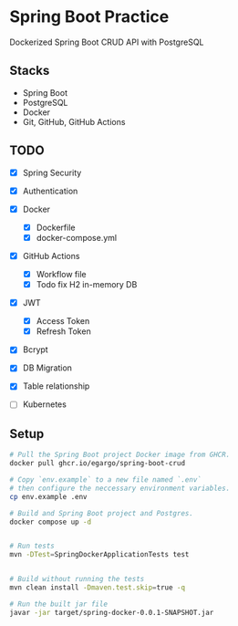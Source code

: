 # Spring Boot Practice

Dockerized Spring Boot CRUD API with PostgreSQL

## Stacks

- Spring Boot
- PostgreSQL
- Docker
- Git, GitHub, GitHub Actions

## TODO

- [x] Spring Security
- [x] Authentication
- [x] Docker
    - [x] Dockerfile
    - [x] docker-compose.yml
- [x] GitHub Actions
    - [x] Workflow file
    - [x] Todo fix H2 in-memory DB
- [x] JWT
    - [x] Access Token
    - [x] Refresh Token
- [x] Bcrypt
- [x] DB Migration
- [x] Table relationship
- [ ] Kubernetes


## Setup

```bash
# Pull the Spring Boot project Docker image from GHCR.
docker pull ghcr.io/egargo/spring-boot-crud

# Copy `env.example` to a new file named `.env`
# then configure the neccessary environment variables.
cp env.example .env

# Build and Spring Boot project and Postgres.
docker compose up -d


# Run tests
mvn -DTest=SpringDockerApplicationTests test


# Build without running the tests
mvn clean install -Dmaven.test.skip=true -q

# Run the built jar file
javar -jar target/spring-docker-0.0.1-SNAPSHOT.jar
```
